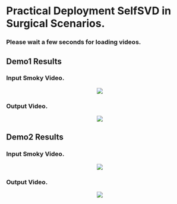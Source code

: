 # Practical Deployment SelfSVD in Surgical Scenarios.


### Please wait a few seconds for loading videos.

## Demo1 Results

### Input Smoky Video.

<p align="center">
<img src="./videos/demo1_in.gif"
     class="center"
     >
</p>

### Output Video.

<p align="center">
<img src="./videos/demo1_out.gif"
     class="center">
</p>

## Demo2 Results

### Input Smoky Video.

<p align="center">
<img src="./videos/demo2_in.gif"
     class="center"
     >
</p>

### Output Video.

<p align="center">
<img src="./videos/demo2_out.gif"
     class="center">
</p>








